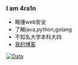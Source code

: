 ### I am 4ra1n
- 略懂web安全
- 了解java,python,golang
- 不知名大学本科大四
- [我的博客](https://xushao.ltd/)

[![Data](https://github-readme-stats.vercel.app/api?username=EmYiQing)]()
